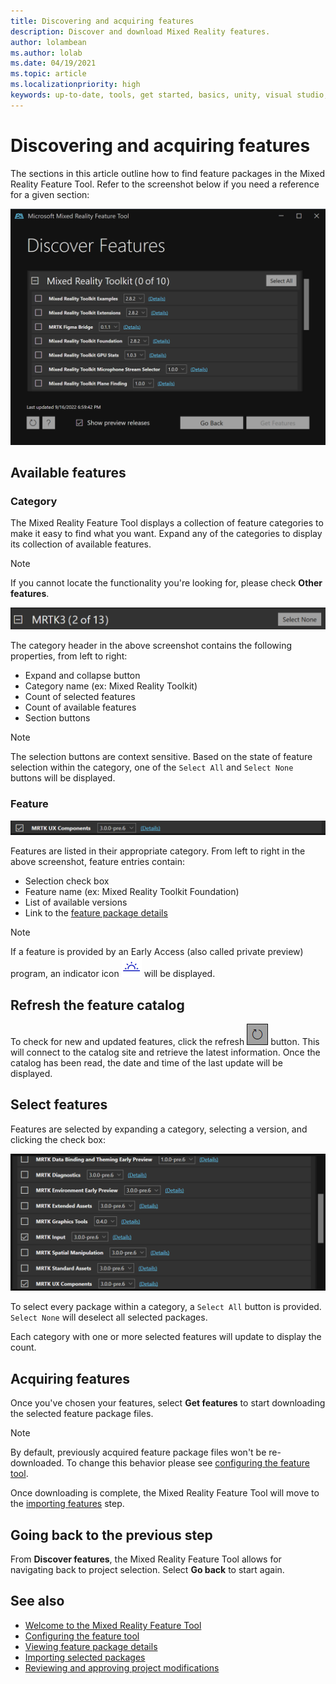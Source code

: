 ```yaml
---
title: Discovering and acquiring features
description: Discover and download Mixed Reality features.
author: lolambean
ms.author: lolab
ms.date: 04/19/2021
ms.topic: article
ms.localizationpriority: high
keywords: up-to-date, tools, get started, basics, unity, visual studio, toolkit, mixed reality headset, windows mixed reality headset, virtual reality headset, installation, Windows, HoloLens, emulator, unreal, openxr
---
```


# Discovering and acquiring features

The sections in this article outline how to find feature packages in the Mixed Reality Feature Tool. Refer to the screenshot below if you need a reference for a given section:

![Discovering features](images/FeatureToolDiscovery.png)

## Available features

### Category

The Mixed Reality Feature Tool displays a collection of feature categories to make it easy to find what you want. Expand any of the categories to display its collection of available features.

> [!NOTE]
> If you cannot locate the functionality you're looking for, please check **Other features**.

![Feature category](images/FeatureCategory.png)

The category header in the above screenshot contains the following properties, from left to right:

- Expand and collapse button
- Category name (ex: Mixed Reality Toolkit)
- Count of selected features
- Count of available features
- Section buttons

> [!NOTE]
> The selection buttons are context sensitive. Based on the state of feature selection within the category, one of the `Select All` and `Select None` buttons will be displayed.

### Feature

![Feature entry](images/FeatureEntry.png)

Features are listed in their appropriate category. From left to right in the above screenshot, feature entries contain:

- Selection check box
- Feature name (ex: Mixed Reality Toolkit Foundation)
- List of available versions
- Link to the [feature package details](viewing-package-details.md)

> [!NOTE]
> If a feature is provided by an Early Access (also called private preview) program, an indicator icon ![early access](images/EarlyAccess.png) will be displayed.

## Refresh the feature catalog

To check for new and updated features, click the refresh ![refresh button](images/RefreshButton.png) button. This will connect to the catalog site and retrieve the latest information. Once the catalog has been read, the date and time of the last update will be displayed.

## Select features

Features are selected by expanding a category, selecting a version, and clicking the check box:

![Selected features](images/SelectedFeatures.png)

To select every package within a category, a `Select All` button is provided. `Select None` will deselect all selected packages. 

Each category with one or more selected features will update to display the count.

## Acquiring features

Once you've chosen your features, select **Get features** to start downloading the selected feature package files.

> [!NOTE]
> By default, previously acquired feature package files won't be re-downloaded. To change this behavior please see [configuring the feature tool](configuring-feature-tool.md).

Once downloading is complete, the Mixed Reality Feature Tool will move to the [importing features](importing-features.md) step.

## Going back to the previous step

From **Discover features**, the Mixed Reality Feature Tool allows for navigating back to project selection. Select **Go back** to start again.

## See also

- [Welcome to the Mixed Reality Feature Tool](welcome-to-mr-feature-tool.md)
- [Configuring the feature tool](configuring-feature-tool.md)
- [Viewing feature package details](viewing-package-details.md)
- [Importing selected packages](importing-features.md)
- [Reviewing and approving project modifications](reviewing-changes.md)